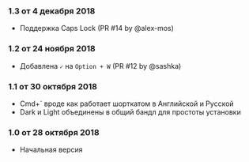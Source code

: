 ### 1.3 от 4 декабря 2018

- Поддержка Caps Lock (PR #14 by @alex-mos)

### 1.2 от 24 ноября 2018

- Добавлена `✓` на `Option + W` (PR #12 by @sashka)

### 1.1 от 30 октября 2018

- Cmd+` вроде как работает шорткатом в Английской и Русской
- Dark и Light объединены в общий бандл для простоты установки

### 1.0 от 28 октября 2018

- Начальная версия
